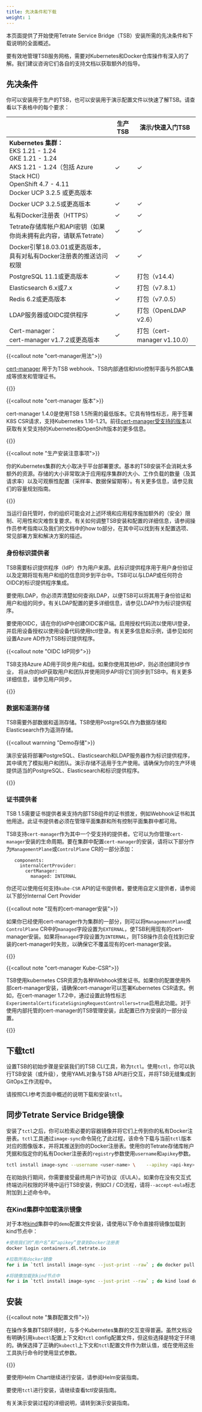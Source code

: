 ```yaml
---
title: 先决条件和下载
weight: 1
---
```


本页面提供了开始使用Tetrate Service Bridge（TSB）安装所需的先决条件和下载说明的全面概述。

要有效地管理TSB服务网格，需要对Kubernetes和Docker仓库操作有深入的了解。我们建议咨询它们各自的支持文档以获取额外的指导。

## 先决条件

你可以安装用于生产的TSB，也可以安装用于演示配置文件以快速了解TSB。请查看以下表格中的每个要求：

|                                                              | 生产TSB | 演示/快速入门TSB             |
| ------------------------------------------------------------ | ------- | ---------------------------- |
| **Kubernetes 集群：**<br />EKS 1.21 - 1.24<br />GKE 1.21 - 1.24<br />AKS 1.21 - 1.24（包括 Azure Stack HCI）<br />OpenShift 4.7 - 4.11<br />Docker UCP 3.2.5 或更高版本 | ✓       | ✓                            |
| Docker UCP 3.2.5或更高版本                                   | ✓       | ✓                            |
| 私有Docker注册表（HTTPS）                                    | ✓       | ✓                            |
| Tetrate存储库帐户和API密钥（如果你尚未拥有此内容，请联系Tetrate） | ✓       | ✓                            |
| Docker引擎18.03.01或更高版本，具有对私有Docker注册表的推送访问权限 | ✓       | ✓                            |
| PostgreSQL 11.1或更高版本                                    | ✓       | 打包（v14.4）                |
| Elasticsearch 6.x或7.x                                       | ✓       | 打包（v7.8.1）               |
| Redis 6.2或更高版本                                          | ✓       | 打包（v7.0.5）               |
| LDAP服务器或OIDC提供程序                                     | ✓       | 打包（OpenLDAP v2.6）        |
| Cert-manager：</br>cert-manager v1.7.2或更高版本             | ✓       | 打包（cert-manager v1.10.0） |

{{<callout note "cert-manager用法">}}

[cert-manager](https://cert-manager.io/) 用于为TSB webhook、TSB内部通信和Istio控制平面与外部CA集成等颁发和管理证书。

{{</callout>}}

{{<callout note "cert-manager 版本">}}

cert-manager 1.4.0是使用TSB 1.5所需的最低版本。它具有特性标志，用于签署K8S CSR请求，支持Kubernetes 1.16-1.21。前往[cert-manager受支持的版本](https://cert-manager.io/docs/installation/supported-releases/)以获取有关受支持的Kubernetes和OpenShift版本的更多信息。

{{</callout>}}

{{<callout note "生产安装注意事项">}}

你的Kubernetes集群的大小取决于平台部署要求。基本的TSB安装不会消耗太多额外的资源。存储的大小非常取决于应用程序集群的大小、工作负载的数量（及其请求率）以及可观察性配置（采样率、数据保留期等）。有关更多信息，请参见我们的容量规划指南。 

{{</callout>}}

当运行自托管时，你的组织可能会对上述环境和应用程序施加额外的（安全）限制、可用性和灾难恢复要求。有关如何调整TSB安装和配置的详细信息，请参阅操作员参考指南以及我们的文档中的how to部分，在其中可以找到有关配置选项、常见部署方案和解决方案的描述。

### 身份标识提供者

TSB需要标识提供程序（IdP）作为用户来源。此标识提供程序用于用户身份验证以及定期将现有用户和组的信息同步到平台中。TSB可以与LDAP或任何符合OIDC的标识提供程序集成。

要使用LDAP，你必须弄清楚如何查询LDAP，以便TSB可以将其用于身份验证和用户和组的同步。有关LDAP配置的更多详细信息，请参见LDAP作为标识提供程序。

要使用OIDC，请在你的IdP中创建OIDC客户端。启用授权代码流以使用UI登录，并启用设备授权以使用设备代码使用tctl登录。有关更多信息和示例，请参见如何设置Azure AD作为TSB标识提供程序。

{{<callout note "OIDC IdP同步">}}

TSB支持Azure AD用于同步用户和组。如果你使用其他IdP，则必须创建同步作业， 将从你的IdP获取用户和团队并使用同步API将它们同步到TSB中。有关更多详细信息，请参见用户同步。 

{{</callout>}}

### 数据和遥测存储

TSB需要外部数据和遥测存储。TSB使用PostgreSQL作为数据存储和Elasticsearch作为遥测存储。

{{<callout warnning "Demo存储">}}

演示安装将部署PostgreSQL、Elasticsearch和LDAP服务器作为标识提供程序，其中填充了模拟用户和团队。演示存储不适用于生产使用。请确保为你的生产环境提供适当的PostgreSQL、Elasticsearch和标识提供程序。 

{{</callout>}}

### 证书提供者

TSB 1.5需要证书提供者来支持内部TSB组件的证书颁发，例如Webhook证书和其他用途。此证书提供者必须在管理平面集群和所有控制平面集群中都可用。

TSB支持`cert-manager`作为其中一个受支持的提供者。它可以为你管理`cert-manager`安装的生命周期。要在集群中配置`cert-manager`的安装，请将以下部分作为`ManagementPlane`或`ControlPlane` CR的一部分添加：

```
   components:
     internalCertProvider:
       certManager:
         managed: INTERNAL
```

你还可以使用任何支持`kube-CSR` API的证书提供者。要使用自定义提供者，请参阅以下部分Internal Cert Provider

{{<callout note "现有的cert-manager安装">}}

如果你已经使用cert-manager作为集群的一部分，则可以将`ManagementPlane`或`ControlPlane` CR中的`managed`字段设置为`EXTERNAL`，使TSB利用现有的cert-manager安装。如果将`managed`字段设置为`INTERNAL`，则TSB操作员会在找到已安装的cert-manager时失败，以确保它不覆盖现有的cert-manager安装。

{{</callout>}}

{{<callout note "cert-manager Kube-CSR">}}

TSB使用kubernetes CSR资源为各种Webhook颁发证书。如果你的配置使用外部cert-manager安装，请确保cert-manager可以签署Kubernetes CSR请求。例如，在cert-manager 1.7.2中，通过设置此特性标志 `ExperimentalCertificateSigningRequestControllers=true`启用此功能。对于使用内部托管的cert-manager的TSB管理安装，此配置已作为安装的一部分设置。 

{{</callout>}}

## 下载tctl

设置TSB的初始步骤是安装我们的TSB CLI工具，称为`tctl`。使用`tctl`，你可以执行TSB安装（或升级），使用YAML对象与TSB API进行交互，并将TSB无缝集成到GitOps工作流程中。

请按照CLI参考页面中概述的说明下载和安装`tctl`。

## 同步Tetrate Service Bridge镜像

安装了`tctl`之后，你可以检索必要的容器镜像并将它们上传到你的私有Docker注册表。`tctl`工具通过`image-sync`命令简化了此过程，该命令下载与当前`tctl`版本对应的图像版本，并将其推送到你的Docker注册表。使用你的Tetrate存储库帐户凭据和指定你的私有Docker注册表的`registry`参数使用`username`和`apikey`参数。

```bash
tctl install image-sync --username <user-name> \    --apikey <api-key> --registry <registry-location>
```

在初始执行期间，你需要接受最终用户许可协议（EULA）。如果你在没有交互式终端访问权限的环境中运行TSB安装，例如CI / CD流程，请将`--accept-eula`标志附加到上述命令中。

### 在Kind集群中加载演示镜像

对于本地[kind](https://kind.sigs.k8s.io/)集群中的`demo`配置文件安装，请使用以下命令直接将镜像加载到kind节点中：

```bash
#使用我们的“用户名”和“apikey”登录到Docker注册表
docker login containers.dl.tetrate.io

#拉取所有docker镜像
for i in `tctl install image-sync --just-print --raw` ; do docker pull $i ; done

#将镜像加载到kind节点中
for i in `tctl install image-sync --just-print --raw` ; do kind load docker-image $i ; done
```

## 安装

{{<callout note "集群配置文件">}}

在操作多集群TSB环境时，与多个Kubernetes集群的交互变得普遍。虽然文档没有明确引用`kubectl`配置上下文和`tctl` config配置文件，但这些选择是特定于环境的。确保选择了正确的`kubectl`上下文和`tctl`配置文件作为默认值，或在使用这些工具执行命令时使用显式参数。

{{</callout>}}

要使用Helm Chart继续进行安装，请参阅Helm安装指南。

要使用`tctl`进行安装，请继续查看tctl安装指南。

有关演示安装过程的详细说明，请转到演示安装指南。
